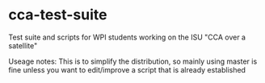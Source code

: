 # cca-test-suite
Test suite and scripts for WPI students working on the ISU "CCA over a satellite"

Useage notes: This is to simplify the distribution, so mainly using master is fine unless you want to edit/improve a script that is already established